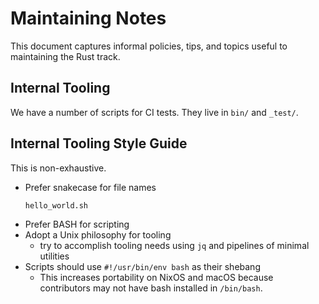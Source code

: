 # Maintaining Notes

This document captures informal policies, tips, and topics useful to maintaining the Rust track.

## Internal Tooling

We have a number of scripts for CI tests.
They live in `bin/` and `_test/`.

## Internal Tooling Style Guide

This is non-exhaustive.

- Prefer snakecase for file names
    ```sh
    hello_world.sh
    ```
- Prefer BASH for scripting
- Adopt a Unix philosophy for tooling
  - try to accomplish tooling needs using `jq` and pipelines of minimal utilities
- Scripts should use `#!/usr/bin/env bash` as their shebang
  - This increases portability on NixOS and macOS because contributors may not have bash installed in `/bin/bash`.

